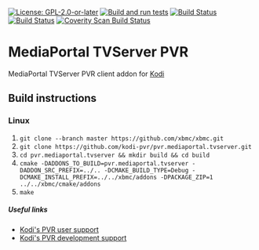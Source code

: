 [![License: GPL-2.0-or-later](https://img.shields.io/badge/License-GPL%20v2+-blue.svg)](LICENSE.md)
[![Build and run tests](https://github.com/kodi-pvr/pvr.mediaportal.tvserver/actions/workflows/build.yml/badge.svg?branch=Omega)](https://github.com/kodi-pvr/pvr.mediaportal.tvserver/actions/workflows/build.yml)
[![Build Status](https://dev.azure.com/teamkodi/kodi-pvr/_apis/build/status/kodi-pvr.pvr.mediaportal.tvserver?branchName=Omega)](https://dev.azure.com/teamkodi/kodi-pvr/_build/latest?definitionId=63&branchName=Omega)
[![Build Status](https://jenkins.kodi.tv/view/Addons/job/kodi-pvr/job/pvr.mediaportal.tvserver/job/Omega/badge/icon)](https://jenkins.kodi.tv/blue/organizations/jenkins/kodi-pvr%2Fpvr.mediaportal.tvserver/branches/)
[![Coverity Scan Build Status](https://scan.coverity.com/projects/5120/badge.svg)](https://scan.coverity.com/projects/5120)

# MediaPortal TVServer PVR
MediaPortal TVServer PVR client addon for [Kodi](https://kodi.tv)

## Build instructions

### Linux

1. `git clone --branch master https://github.com/xbmc/xbmc.git`
2. `git clone https://github.com/kodi-pvr/pvr.mediaportal.tvserver.git`
3. `cd pvr.mediaportal.tvserver && mkdir build && cd build`
4. `cmake -DADDONS_TO_BUILD=pvr.mediaportal.tvserver -DADDON_SRC_PREFIX=../.. -DCMAKE_BUILD_TYPE=Debug -DCMAKE_INSTALL_PREFIX=../../xbmc/addons -DPACKAGE_ZIP=1 ../../xbmc/cmake/addons`
5. `make`

##### Useful links

* [Kodi's PVR user support](https://forum.kodi.tv/forumdisplay.php?fid=171)
* [Kodi's PVR development support](https://forum.kodi.tv/forumdisplay.php?fid=136)
